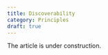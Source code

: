```yaml
---
title: Discoverability
category: Principles 
draft: true
---
```


The article is under construction. 
